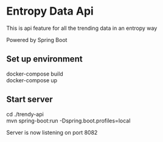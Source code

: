 ﻿# Entropy Data Api
 
 This is api feature for all the trending data in an entropy way

Powered by Spring Boot

## Set up environment
 docker-compose build <br>
 docker-compose up

## Start server
 cd ./trendy-api <br>
 mvn spring-boot:run -Dspring.boot.profiles=local
 
 Server is now listening on port 8082
